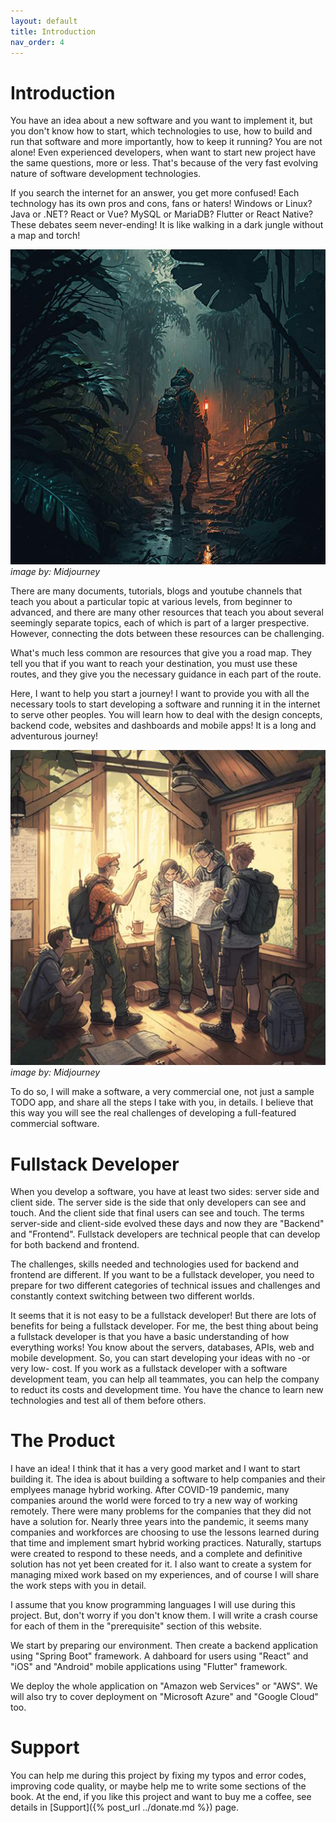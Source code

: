 ```yaml
---
layout: default
title: Introduction
nav_order: 4
---
```


# Introduction

You have an idea about a new software and you want to implement it, but you don't know how to start, which technologies to use, how to build and run that software and more importantly, how to keep it running? You are not alone! Even experienced developers, when want to start new project have the same questions, more or less. That's because of the very fast evolving nature of software development technologies.

If you search the internet for an answer, you get more confused! Each technology has its own pros and cons, fans or haters! Windows or Linux? Java or .NET? React or Vue? MySQL or MariaDB? Flutter or React Native? These debates seem never-ending! It is like walking in a dark jungle without a map and torch! 

![A developer lost in the dark rainy jungle (image by: Midjourney)](../assets/images/a_Java_developer_lost_in_the_dark.jpg)  
*image by: Midjourney*

There are many documents, tutorials, blogs and youtube channels that teach you about a particular topic at various levels, from beginner to advanced, and there are many other resources that teach you about several seemingly separate topics, each of which is part of a larger prespective. However, connecting the dots between these resources can be challenging.

What's much less common are resources that give you a road map. They tell you that if you want to reach your destination, you must use these routes, and they give you the necessary guidance in each part of the route.  

Here, I want to help you start a journey! I want to provide you with all the necessary tools to start developing a software and running it in the internet to serve other peoples. You will learn how to deal with the design concepts, backend code, websites and dashboards and mobile apps! It is a long and adventurous journey!

![A group of people in a forest cottage with map starting an adventurous journey (image by: Midjourney)](../assets/images/a_group_of_people_in_a_forest_cottage_with_map.jpg)  
*image by: Midjourney*

To do so, I will make a software, a very commercial one, not just a sample TODO app, and share all the steps I take with you, in details. I believe that this way you will see the real challenges of developing a full-featured commercial software.

# Fullstack Developer

When you develop a software, you have at least two sides: server side and client side. The server side is the side that only developers can see and touch. And the client side that final users can see and touch. The terms server-side and client-side evolved these days and now they are "Backend" and "Frontend". Fullstack developers are technical people that can develop for both backend and frontend. 

The challenges, skills needed and technologies used for backend and frontend are different. If you want to be a fullstack developer, you need to prepare for two different categories of technical issues and challenges and constantly context switching between two different worlds. 

It seems that it is not easy to be a fullstack developer! But there are lots of benefits for being a fullstack developer. For me, the best thing about being a fullstack developer is that you have a basic understanding of how everything works! You know about the servers, databases, APIs, web and mobile development. So, you can start developing your ideas with no -or very low- cost. If you work as a fullstack developer with a software development team, you can help all teammates, you can help the company to reduct its costs and development time. You have the chance to learn new technologies and test all of them before others.  

# The Product 

I have an idea! I think that it has a very good market and I want to start building it. The idea is about building a software to help companies and their emplyees manage hybrid working. After COVID-19 pandemic, many companies around the world were forced to try a new way of working remotely. There were many problems for the companies that they did not have a solution for. Nearly three years into the pandemic, it seems many companies and workforces are choosing to use the lessons learned during that time and implement smart hybrid working practices. Naturally, startups were created to respond to these needs, and a complete and definitive solution has not yet been created for it. I also want to create a system for managing mixed work based on my experiences, and of course I will share the work steps with you in detail.

I assume that you know programming languages I will use during this project. But, don't worry if you don't know them. I will write a crash course for each of them in the "prerequisite" section of this website. 

We start by preparing our environment. Then create a backend application using "Spring Boot" framework. A dahboard for users using "React" and "iOS" and "Android" mobile applications using "Flutter" framework. 

We deploy the whole application on "Amazon web Services" or "AWS". We will also try to cover deployment on "Microsoft Azure" and "Google Cloud" too.

# Support

You can help me during this project by fixing my typos and error codes, improving code quality, or maybe help me to write some sections of the book. At the end, if you like this project and want to buy me a coffee, see details in [Support]({% post_url ../donate.md %}) page.

